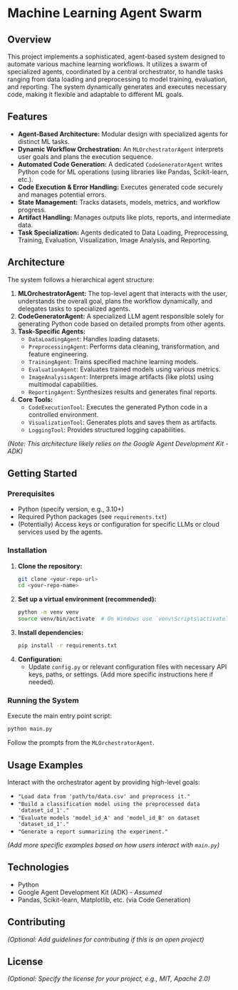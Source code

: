 # Machine Learning Agent Swarm

## Overview

This project implements a sophisticated, agent-based system designed to automate various machine learning workflows. It utilizes a swarm of specialized agents, coordinated by a central orchestrator, to handle tasks ranging from data loading and preprocessing to model training, evaluation, and reporting. The system dynamically generates and executes necessary code, making it flexible and adaptable to different ML goals.

## Features

*   **Agent-Based Architecture:** Modular design with specialized agents for distinct ML tasks.
*   **Dynamic Workflow Orchestration:** An `MLOrchestratorAgent` interprets user goals and plans the execution sequence.
*   **Automated Code Generation:** A dedicated `CodeGeneratorAgent` writes Python code for ML operations (using libraries like Pandas, Scikit-learn, etc.).
*   **Code Execution & Error Handling:** Executes generated code securely and manages potential errors.
*   **State Management:** Tracks datasets, models, metrics, and workflow progress.
*   **Artifact Handling:** Manages outputs like plots, reports, and intermediate data.
*   **Task Specialization:** Agents dedicated to Data Loading, Preprocessing, Training, Evaluation, Visualization, Image Analysis, and Reporting.

## Architecture

The system follows a hierarchical agent structure:

1.  **MLOrchestratorAgent:** The top-level agent that interacts with the user, understands the overall goal, plans the workflow dynamically, and delegates tasks to specialized agents.
2.  **CodeGeneratorAgent:** A specialized LLM agent responsible solely for generating Python code based on detailed prompts from other agents.
3.  **Task-Specific Agents:**
    *   `DataLoadingAgent`: Handles loading datasets.
    *   `PreprocessingAgent`: Performs data cleaning, transformation, and feature engineering.
    *   `TrainingAgent`: Trains specified machine learning models.
    *   `EvaluationAgent`: Evaluates trained models using various metrics.
    *   `ImageAnalysisAgent`: Interprets image artifacts (like plots) using multimodal capabilities.
    *   `ReportingAgent`: Synthesizes results and generates final reports.
4.  **Core Tools:**
    *   `CodeExecutionTool`: Executes the generated Python code in a controlled environment.
    *   `VisualizationTool`: Generates plots and saves them as artifacts.
    *   `LoggingTool`: Provides structured logging capabilities.

*(Note: This architecture likely relies on the Google Agent Development Kit - ADK)*

## Getting Started

### Prerequisites

*   Python (specify version, e.g., 3.10+)
*   Required Python packages (see `requirements.txt`)
*   (Potentially) Access keys or configuration for specific LLMs or cloud services used by the agents.

### Installation

1.  **Clone the repository:**
    ```bash
    git clone <your-repo-url>
    cd <your-repo-name>
    ```
2.  **Set up a virtual environment (recommended):**
    ```bash
    python -m venv venv
    source venv/bin/activate  # On Windows use `venv\Scripts\activate`
    ```
3.  **Install dependencies:**
    ```bash
    pip install -r requirements.txt
    ```
4.  **Configuration:**
    *   Update `config.py` or relevant configuration files with necessary API keys, paths, or settings. (Add more specific instructions here if needed).

### Running the System

Execute the main entry point script:

```bash
python main.py
```

Follow the prompts from the `MLOrchestratorAgent`.

## Usage Examples

Interact with the orchestrator agent by providing high-level goals:

*   `"Load data from 'path/to/data.csv' and preprocess it."`
*   `"Build a classification model using the preprocessed data 'dataset_id_1'."`
*   `"Evaluate models 'model_id_A' and 'model_id_B' on dataset 'dataset_id_1'."`
*   `"Generate a report summarizing the experiment."`

*(Add more specific examples based on how users interact with `main.py`)*

## Technologies

*   Python
*   Google Agent Development Kit (ADK) - *Assumed*
*   Pandas, Scikit-learn, Matplotlib, etc. (via Code Generation)

## Contributing

*(Optional: Add guidelines for contributing if this is an open project)*

## License

*(Optional: Specify the license for your project, e.g., MIT, Apache 2.0)*
